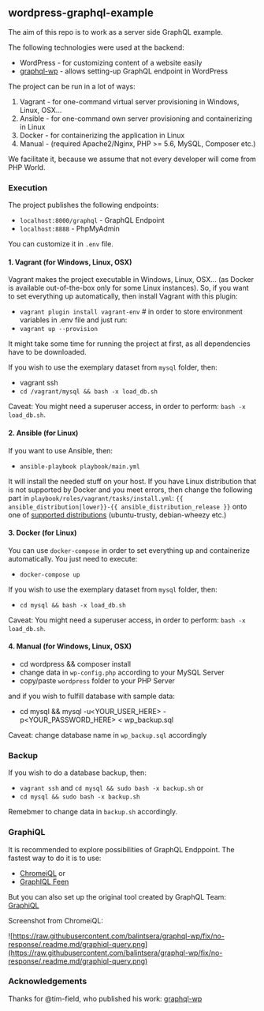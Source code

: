 ## wordpress-graphql-example

The aim of this repo is to work as a server side GraphQL example.

The following technologies were used at the backend:
 - WordPress - for customizing content of a website easily
 - [graphql-wp](https://github.com/tim-field/graphql-wp) - allows setting-up GraphQL endpoint in WordPress

The project can be run in a lot of ways:
 1. Vagrant - for one-command virtual server provisioning in Windows, Linux, OSX...
 2. Ansible - for one-command own server provisioning and containerizing in Linux
 3. Docker - for containerizing the application in Linux
 4. Manual - (required Apache2/Nginx, PHP >= 5.6, MySQL, Composer etc.)

We facilitate it, because we assume that not every developer will come from PHP World.

### Execution

The project publishes the following endpoints:
 - `localhost:8000/graphql` - GraphQL Endpoint
 - `localhost:8888` - PhpMyAdmin

You can customize it in `.env` file.

#### 1. Vagrant (for Windows, Linux, OSX)

Vagrant makes the project executable in Windows, Linux, OSX... (as Docker is available out-of-the-box only for some Linux instances). So, if you want to set everything up automatically, then install Vagrant with this plugin:
 - `vagrant plugin install vagrant-env` # in order to store environment variables in .env file
 and just run:
 - `vagrant up --provision`

It might take some time for running the project at first, as all dependencies have to be downloaded.

If you wish to use the exemplary dataset from `mysql` folder, then:
 - vagrant ssh
 - `cd /vagrant/mysql && bash -x load_db.sh`

Caveat: You might need a superuser access, in order to perform: `bash -x load_db.sh`.

#### 2. Ansible (for Linux)

If you want to use Ansible, then:
 - `ansible-playbook playbook/main.yml`

It will install the needed stuff on your host.
If you have Linux distribution that is not supported by Docker and you meet errors, then change the following part in `playbook/roles/vagrant/tasks/install.yml`:
`{{ ansible_distribution|lower}}-{{ ansible_distribution_release }}`
onto one of [supported distributions](https://docs.docker.com/engine/installation/linux/) (ubuntu-trusty, debian-wheezy etc.)

#### 3. Docker (for Linux)

You can use `docker-compose` in order to set everything up and containerize automatically. You just need to execute:
 - `docker-compose up`

If you wish to use the exemplary dataset from `mysql` folder, then:
 - `cd mysql && bash -x load_db.sh`

Caveat: You might need a superuser access, in order to perform: `bash -x load_db.sh`.

#### 4. Manual (for Windows, Linux, OSX)

 - cd wordpress && composer install
 - change data in `wp-config.php` according to your MySQL Server
 - copy/paste `wordpress` folder to your PHP Server

 and if you wish to fulfill database with sample data:

 - cd mysql && mysql -u<YOUR_USER_HERE> -p<YOUR_PASSWORD_HERE> < wp_backup.sql

 Caveat: change database name in `wp_backup.sql` accordingly

### Backup

If you wish to do a database backup, then:
 - `vagrant ssh` and `cd mysql && sudo bash -x backup.sh` or
 - `cd mysql && sudo bash -x backup.sh`

Remebmer to change data in `backup.sh` accordingly.

### GraphiQL

It is recommended to explore possibilities of GraphQL Endppoint. The fastest way to do it is to use:
 - [ChromeiQL](https://chrome.google.com/webstore/detail/chromeiql/fkkiamalmpiidkljmicmjfbieiclmeij)
 or
 - [GraphIQL Feen](https://chrome.google.com/webstore/detail/graphiql-feen/mcbfdonlkfpbfdpimkjilhdneikhfklp)

But you can also set up the original tool created by GraphQL Team: [GraphiQL](https://github.com/graphql/graphiql)

Screenshot from ChromeiQL:

![https://raw.githubusercontent.com/balintsera/graphql-wp/fix/no-response/.readme.md/graphiql-query.png](https://raw.githubusercontent.com/balintsera/graphql-wp/fix/no-response/.readme.md/graphiql-query.png)

### Acknowledgements
Thanks for @tim-field, who published his work: [graphql-wp](https://github.com/tim-field/graphql-wp)
